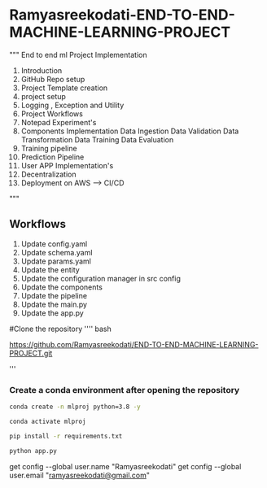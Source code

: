 # Ramyasreekodati-END-TO-END-MACHINE-LEARNING-PROJECT

""" 
End to end ml Project Implementation
1. Introduction
2. GitHub Repo setup
3. Project Template creation
4. project setup
5. Logging , Exception and Utility
6. Project Workflows
7. Notepad Experiment's
8. Components Implementation
	Data Ingestion
	Data Validation
	Data Transformation
	Data Training
	Data Evaluation
9.  Training pipeline
10. Prediction Pipeline
11. User APP Implementation's
12. Decentralization
13. Deployment on AWS --> CI/CD

"""

## Workflows

1. Update config.yaml
2. Update schema.yaml
3. Update params.yaml
4. Update the entity
5. Update the configuration manager in src config
6. Update the components
7. Update the pipeline 
8. Update the main.py
9. Update the app.py

#Clone the repository
''''
bash

https://github.com/Ramyasreekodati/END-TO-END-MACHINE-LEARNING-PROJECT.git

'''

### Create a conda environment after opening the repository

```bash
conda create -n mlproj python=3.8 -y
```

```bash
conda activate mlproj
```

```bash
pip install -r requirements.txt
```

```bash
python app.py
```

get config --global user.name "Ramyasreekodati"
get config --global user.email "ramyasreekodati@gmail.com"

